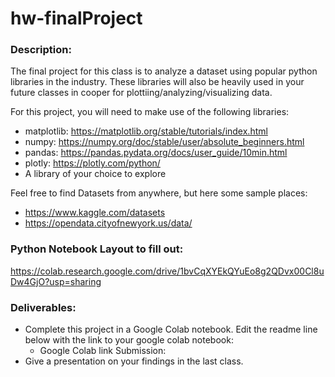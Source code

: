 # hw-finalProject

### Description:
The final project for this class is to analyze a dataset using popular python libraries in the industry. These libraries will also be heavily used in your future classes in cooper for plottiing/analyzing/visualizing data. 

For this project, you will need to make use of the following libraries: 
- matplotlib: https://matplotlib.org/stable/tutorials/index.html
- numpy: https://numpy.org/doc/stable/user/absolute_beginners.html
- pandas: https://pandas.pydata.org/docs/user_guide/10min.html
- plotly: https://plotly.com/python/
- A library of your choice to explore

Feel free to find Datasets from anywhere, but here some sample places:
- https://www.kaggle.com/datasets
- https://opendata.cityofnewyork.us/data/

### Python Notebook Layout to fill out:
https://colab.research.google.com/drive/1bvCqXYEkQYuEo8g2QDvx00Cl8uDw4GjO?usp=sharing


### Deliverables:
- Complete this project in a Google Colab notebook. Edit the readme line below with the link to your google colab notebook:
  - Google Colab link Submission:
- Give a presentation on your findings in the last class.
